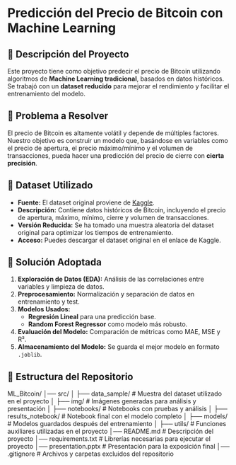 # Predicción del Precio de Bitcoin con Machine Learning

## 📌 Descripción del Proyecto
Este proyecto tiene como objetivo predecir el precio de Bitcoin utilizando algoritmos de **Machine Learning tradicional**, basados en datos históricos. Se trabajó con un **dataset reducido** para mejorar el rendimiento y facilitar el entrenamiento del modelo.

## 📌 Problema a Resolver
El precio de Bitcoin es altamente volátil y depende de múltiples factores. Nuestro objetivo es construir un modelo que, basándose en variables como el precio de apertura, el precio máximo/mínimo y el volumen de transacciones, pueda hacer una predicción del precio de cierre con **cierta precisión**.

## 📌 Dataset Utilizado
- **Fuente:** El dataset original proviene de [Kaggle](https://www.kaggle.com/datasets/mczielinski/bitcoin-historical-data).
- **Descripción:** Contiene datos históricos de Bitcoin, incluyendo el precio de apertura, máximo, mínimo, cierre y volumen de transacciones.
- **Versión Reducida:** Se ha tomado una muestra aleatoria del dataset original para optimizar los tiempos de entrenamiento.
- **Acceso:** Puedes descargar el dataset original en el enlace de Kaggle.

## 📌 Solución Adoptada
1. **Exploración de Datos (EDA):** Análisis de las correlaciones entre variables y limpieza de datos.
2. **Preprocesamiento:** Normalización y separación de datos en entrenamiento y test.
3. **Modelos Usados:**
   - **Regresión Lineal** para una predicción base.
   - **Random Forest Regressor** como modelo más robusto.
4. **Evaluación del Modelo:** Comparación de métricas como MAE, MSE y R².
5. **Almacenamiento del Modelo:** Se guarda el mejor modelo en formato `.joblib`.

## 📌 Estructura del Repositorio
ML_Bitcoin/
│── src/
│   ├── data_sample/        # Muestra del dataset utilizado en el proyecto
│   ├── img/                # Imágenes generadas para análisis y presentación
│   ├── notebooks/          # Notebooks con pruebas y análisis
│   ├── results_notebook/   # Notebook final con el modelo completo
│   ├── models/             # Modelos guardados después del entrenamiento
│   ├── utils/              # Funciones auxiliares utilizadas en el proyecto
│── README.md               # Descripción del proyecto
│── requirements.txt        # Librerías necesarias para ejecutar el proyecto
│── presentation.pptx       # Presentación para la exposición final
│── .gitignore              # Archivos y carpetas excluidos del repositorio
